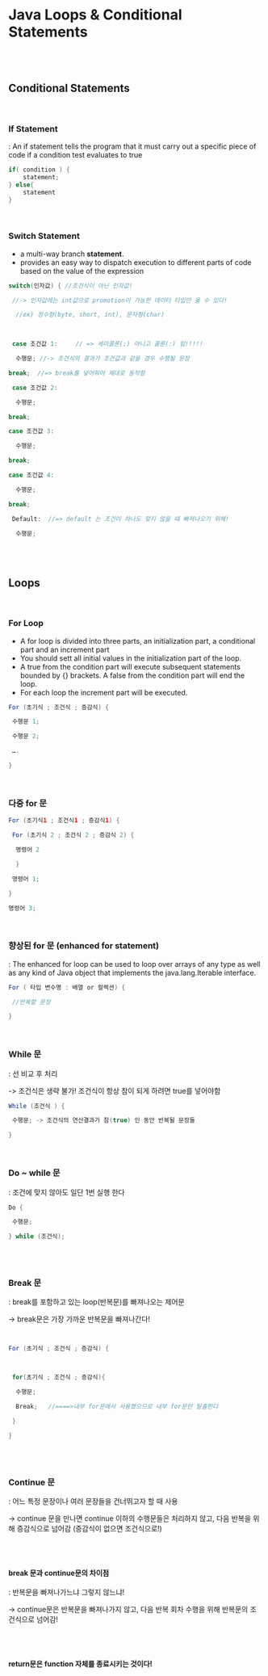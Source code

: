 # Java Loops & Conditional Statements

<br>

<br>

## Conditional Statements

<br>

### If Statement

: An if statement tells the program that it must carry out a specific piece of code if a condition test evaluates to true

```java
if( condition ) {
    statement;
} else{
    statement
}
```



<br>



 ### Switch Statement

- a multi-way branch **statement**. 
- provides an easy way to dispatch execution to different parts of code based on the value of the expression

```java
switch(인자값) { //조건식이 아닌 인자값!

 //-> 인자값에는 int값으로 promotion이 가능한 데이터 타입만 올 수 있다!

  //ex) 정수형(byte, short, int), 문자형(char)

 

 case 조건값 1:     // => 세미콜론(;) 아니고 콜론(:) 임!!!!!

  수행문; //-> 조건식의 결과가 조건값과 같을 경우 수행될 문장

break;  //=> break를 넣어줘야 제대로 동작함

 case 조건값 2:

  수행문;

break;

case 조건값 3:

  수행문;

break;

case 조건값 4:

  수행문; 

break;

 Default:  //=> default 는 조건이 하나도 맞지 않을 때 빠져나오기 위해!

  수행문;
```





<br><br>

## Loops

<br>

### For Loop

- A for loop is divided into three parts, an initialization part, a conditional part and an increment part
- You should sett all initial values in the initialization part of the loop.
- A true from the condition part will execute subsequent statements bounded by {} brackets. A false from the condition part will end the loop.
- For each loop the increment part will be executed.

```java
For (초기식 ; 조건식 ; 증감식) {

 수행문 1;

 수행문 2;

 ….

}
```



<br>

### 다중 for 문

```java
For (초기식1 ; 조건식1 ; 증감식1) {

 For (초기식 2 ; 조건식 2 ; 증감식 2) {

  명령어 2

  }

 명령어 1;

}

명령어 3;
```



<br>

### 향상된 for 문 (enhanced for statement)

: The enhanced for loop can be used to loop over arrays of any type as well as any kind of Java object that implements the java.lang.Iterable interface.

```java
For ( 타입 변수명 : 배열 or 컬렉션) {

 //반복할 문장

}
```



<br>



### While 문

: 선 비교 후 처리

 -> 조건식은 생략 불가! 조건식이 항상 참이 되게 하려면 true를 넣어야함

```java
While (조건식 ) { 

 수행문; -> 조건식의 연산결과가 참(true) 인 동안 반복될 문장들

}
```

<br>



### Do ~ while 문

: 조건에 맞지 않아도 일단 1번 실행 한다

```java
Do {

 수행문;

} while (조건식); 
```



<br><br>

### Break 문

: break를 포함하고 있는 loop(반복문)를 빠져나오는 제어문

 -> break문은 가장 가까운 반복문을 빠져나간다!

```java


For (초기식 ; 조건식 ; 증감식) {



 for(초기식 ; 조건식 ; 증감식){

  수행문;

  Break;   //====>내부 for문에서 사용했으므로 내부 for문만 탈출한다

 }

}
```



<br>

<br>

### Continue 문

: 어느 특정 문장이나 여러 문장들을 건너뛰고자 할 때 사용

 -> continue 문을 만나면 continue 이하의 수행문들은 처리하지 않고, 다음 반복을 위해 증감식으로 넘어감 (증감식이 없으면 조건식으로!)

<br>

<br>

#### break 문과 continue문의 차이점

 : 반복문을 빠져나가느냐 그렇지 않느냐!

 -> continue문은 반복문을 빠져나가지 않고, 다음 반복 회차 수행을 위해 반복문의 조건식으로 넘어감!

<br>

<br>

#### return문은 function 자체를 종료시키는 것이다!

